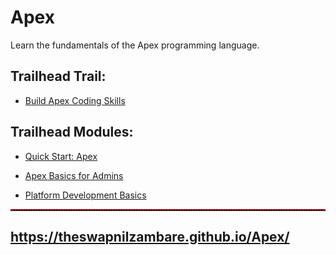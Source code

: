# Apex
Learn the fundamentals of the Apex programming language.


## Trailhead Trail:

- <a href="https://trailhead.salesforce.com/en/content/learn/trails/build-apex-coding-skills">Build Apex Coding Skills</a>



## Trailhead Modules:

- <a href="https://trailhead.salesforce.com/en/content/learn/projects/quickstart-apex">Quick Start: Apex</a>

- <a href="https://trailhead.salesforce.com/content/learn/modules/apex-basics-for-admins">Apex Basics for Admins</a>

- <a href="https://trailhead.salesforce.com/en/content/learn/modules/platform_dev_basics">Platform Development Basics</a>




<hr style="border-top: 2px dotted red;">

## <a href="https://theswapnilzambare.github.io/Apex/" target="_blank">https://theswapnilzambare.github.io/Apex/</a>
